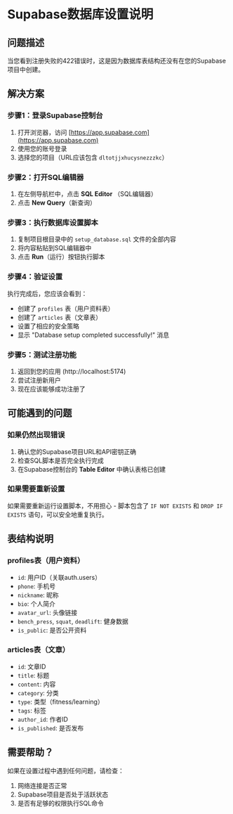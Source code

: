 # Supabase数据库设置说明

## 问题描述
当您看到注册失败的422错误时，这是因为数据库表结构还没有在您的Supabase项目中创建。

## 解决方案

### 步骤1：登录Supabase控制台
1. 打开浏览器，访问 [https://app.supabase.com](https://app.supabase.com)
2. 使用您的账号登录
3. 选择您的项目（URL应该包含 `dltotjjxhucysnezzzkc`）

### 步骤2：打开SQL编辑器
1. 在左侧导航栏中，点击 **SQL Editor** （SQL编辑器）
2. 点击 **New Query**（新查询）

### 步骤3：执行数据库设置脚本
1. 复制项目根目录中的 `setup_database.sql` 文件的全部内容
2. 将内容粘贴到SQL编辑器中
3. 点击 **Run**（运行）按钮执行脚本

### 步骤4：验证设置
执行完成后，您应该会看到：
- 创建了 `profiles` 表（用户资料表）
- 创建了 `articles` 表（文章表）
- 设置了相应的安全策略
- 显示 "Database setup completed successfully!" 消息

### 步骤5：测试注册功能
1. 返回到您的应用 (http://localhost:5174)
2. 尝试注册新用户
3. 现在应该能够成功注册了

## 可能遇到的问题

### 如果仍然出现错误
1. 确认您的Supabase项目URL和API密钥正确
2. 检查SQL脚本是否完全执行完成
3. 在Supabase控制台的 **Table Editor** 中确认表格已创建

### 如果需要重新设置
如果需要重新运行设置脚本，不用担心 - 脚本包含了 `IF NOT EXISTS` 和 `DROP IF EXISTS` 语句，可以安全地重复执行。

## 表结构说明

### profiles表（用户资料）
- `id`: 用户ID（关联auth.users）
- `phone`: 手机号
- `nickname`: 昵称
- `bio`: 个人简介
- `avatar_url`: 头像链接
- `bench_press`, `squat`, `deadlift`: 健身数据
- `is_public`: 是否公开资料

### articles表（文章）
- `id`: 文章ID
- `title`: 标题
- `content`: 内容
- `category`: 分类
- `type`: 类型（fitness/learning）
- `tags`: 标签
- `author_id`: 作者ID
- `is_published`: 是否发布

## 需要帮助？
如果在设置过程中遇到任何问题，请检查：
1. 网络连接是否正常
2. Supabase项目是否处于活跃状态
3. 是否有足够的权限执行SQL命令 